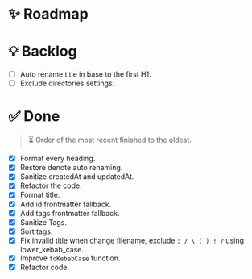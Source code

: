 # ✨ Roadmap

# 💡 Backlog

- [ ] Auto rename title in base to the first H1.
- [ ] Exclude directories settings.

# ✅ Done

> ⏳ Order of the most recent finished to the oldest.

- [x] Format every heading.
- [x] Restore denote auto renaming.
- [x] Sanitize createdAt and updatedAt.
- [x] Refactor the code.
- [x] Format title.
- [x] Add id frontmatter fallback.
- [x] Add tags frontmatter fallback.
- [x] Sanitize Tags.
- [x] Sort tags.
- [x] Fix invalid title when change filename, exclude `: / \ ( ) ! ?` using
      lower_kebab_case.
- [x] Improve `toKebabCase` function.
- [x] Refactor code.
